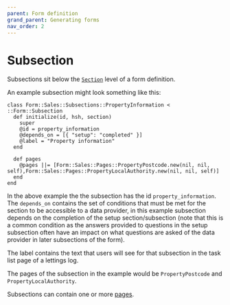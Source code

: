```yaml
---
parent: Form definition
grand_parent: Generating forms
nav_order: 2
---
```


# Subsection

Subsections sit below the [`Section`](section) level of a form definition.

An example subsection might look something like this:

```
class Form::Sales::Subsections::PropertyInformation < ::Form::Subsection
  def initialize(id, hsh, section)
    super
    @id = property_information
    @depends_on = [{ "setup": "completed" }]
    @label = "Property information"
  end

  def pages
    @pages ||= [Form::Sales::Pages::PropertyPostcode.new(nil, nil, self),Form::Sales::Pages::PropertyLocalAuthority.new(nil, nil, self)]
  end
end
```

In the above example the the subsection has the id `property_information`. The `depends_on` contains the set of conditions that must be met for the section to be accessible to a data provider, in this example subsection depends on the completion of the setup section/subsection (note that this is a common condition as the answers provided to questions in the setup subsection often have an impact on what questions are asked of the data provider in later subsections of the form).

The label contains the text that users will see for that subsection in the task list page of a lettings log.

The pages of the subsection in the example would be `PropertyPostcode` and `PropertyLocalAuthority`.

Subsections can contain one or more [pages](page).
